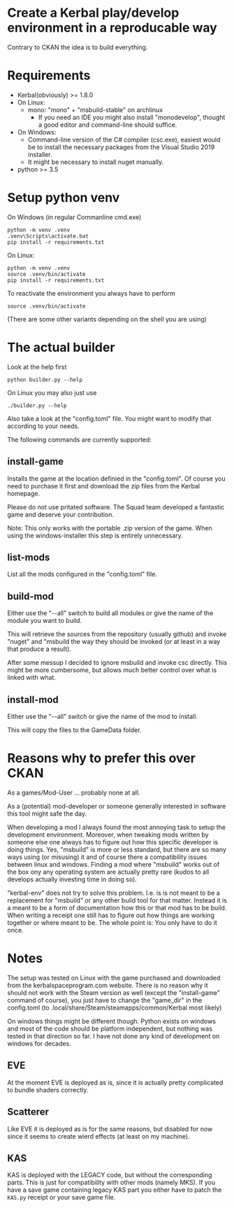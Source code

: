 # Create a Kerbal play/develop environment in a reproducable way

Contrary to CKAN the idea is to build everything.

# Requirements

* Kerbal(obviously) >= 1.8.0
* On Linux:
  * mono: "mono" + "msbuild-stable" on archlinux
    * If you need an IDE you might also install "monodevelop", thought a good editor and command-line should suffice.
* On Windows:
  * Command-line version of the C# compiler (csc.exe), easiest would be to install the necessary packages from the Visual Studio 2019 installer.
  * It might be necessary to install nuget manually.
* python >= 3.5

# Setup python venv

On Windows (in regular Commanline cmd.exe)

```
python -m venv .venv
.venv\Scripts\activate.bat
pip install -r requirements.txt
```

On Linux:

```
python -m venv .venv
source .venv/bin/activate
pip install -r requirements.txt
```

To reactivate the environment you always have to perform

```
source .venv/bin/activate
```
(There are some other variants depending on the shell you are using)

# The actual builder

Look at the help first
```
python builder.py --help
```

On Linux you may also just use

```
./builder.py --help
```


Also take a look at the "config.toml" file. You might want to modify that according to your needs.

The following commands are currently supported:

## install-game

Installs the game at the location definied in the "config.toml". Of course you need to purchase it first and download the zip files from the Kerbal homepage.

Please do not use pritated software. The Squad team developed a fantastic game and deserve your contribution.

Note: This only works with the portable .zip version of the game. When using the windows-installer this step is entirely unnecessary.

## list-mods

List all the mods configured in the "config.toml" file.

## build-mod

Either use the "--all" switch to build all modules or give the name of the module you want to build.

This will retrieve the sources from the repository (usually github) and invoke "nuget" and "msbuild the way they should be invoked (or at least in a way that produce a result).

After some messup I decided to ignore msbuild and invoke csc directly. This might be more cumbersome, but allows much better control over what is linked with what.

## install-mod

Either use the "--all" switch or give the name of the mod to install.

This will copy the files to the GameData folder.

# Reasons why to prefer this over CKAN

As a games/Mod-User ... probably none at all.

As a (potential) mod-developer or someone generally interested in software this tool might safe the day.

When developing a mod I always found the most annoying task to setup the development environment. Moreover, when tweaking mods written by someone else one always has to figure out how this specific developer is doing things. Yes, "msbuild" is more or less standard, but there are so many ways using (or misusing) it and of course there a compatibility issues between linux and windows. Finding a mod where "msbuild" works out of the box ony any operating system are actually pretty rare (kudos to all develops actually investing time in doing so).

"kerbal-env" does not try to solve this problem. I.e. is is not meant to be a replacement for "msbuild" or any other build tool for that matter. Instead it is a meant to be a form of documentation how this or that mod has to be build. When writing a receipt one still has to figure out how things are working together or where meant to be. The whole point is: You only have to do it once.

# Notes

The setup was tested on Linux with the game purchased and downloaded from the kerbalspaceprogram.com website. There is no reason why it should not work with the Steam version as well (except the "install-game" command of course), you just have to change the "game_dir" in the config.toml (to .local/share/Steam/steamapps/common/Kerbal most likely)

On windows things might be different though. Python exists on windows and most of the code should be platform independent, but nothing was tested in that direction so far. I have not done any kind of development on windows for decades.

## EVE

At the moment EVE is deployed as is, since it is actually pretty complicated to bundle shaders correctly.

## Scatterer

Like EVE it is deployed as is for the same reasons, but disabled for now since it seems to create wierd effects (at least on my machine).

## KAS

KAS is deployed with the LEGACY code, but without the corresponding parts. This is just for compatibility with other mods (namely MKS).
If you have a save game containing legacy KAS part you either have to patch the `KAS.py` receipt or your save game file.

